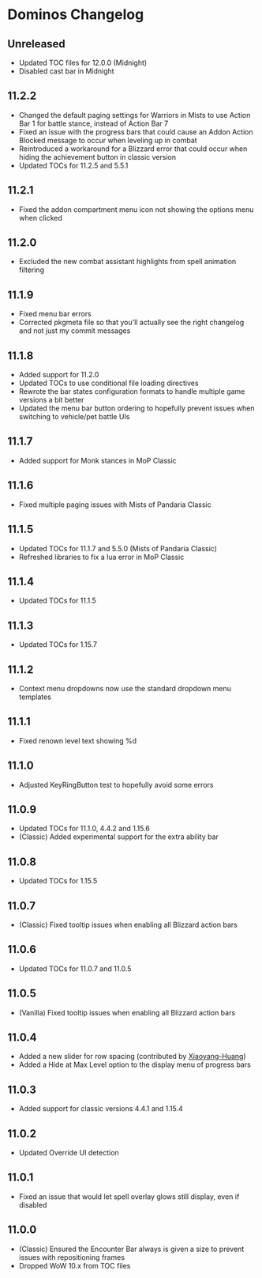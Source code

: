 # Dominos Changelog

## Unreleased

* Updated TOC files for 12.0.0 (Midnight)
* Disabled cast bar in Midnight

## 11.2.2

* Changed the default paging settings for Warriors in Mists to use Action Bar 1 for battle stance, instead of Action Bar 7
* Fixed an issue with the progress bars that could cause an Addon Action Blocked message to occur when leveling up in combat
* Reintroduced a workaround for a Blizzard error that could occur when hiding the achievement button in classic version
* Updated TOCs for 11.2.5 and 5.5.1

## 11.2.1

* Fixed the addon compartment menu icon not showing the options menu when clicked

## 11.2.0

* Excluded the new combat assistant highlights from spell animation filtering

## 11.1.9

* Fixed menu bar errors
* Corrected pkgmeta file so that you'll actually see the right changelog and not just my commit messages

## 11.1.8

* Added support for 11.2.0
* Updated TOCs to use conditional file loading directives
* Rewrote the bar states configuration formats to handle multiple game versions a bit better
* Updated the menu bar button ordering to hopefully prevent issues when switching to vehicle/pet battle UIs

## 11.1.7

* Added support for Monk stances in MoP Classic

## 11.1.6

* Fixed multiple paging issues with Mists of Pandaria Classic

## 11.1.5

* Updated TOCs for 11.1.7 and 5.5.0 (Mists of Pandaria Classic)
* Refreshed libraries to fix a lua error in MoP Classic

## 11.1.4

* Updated TOCs for 11.1.5

## 11.1.3

* Updated TOCs for 1.15.7

## 11.1.2

* Context menu dropdowns now use the standard dropdown menu templates

## 11.1.1

* Fixed renown level text showing %d

## 11.1.0

* Adjusted KeyRingButton test to hopefully avoid some errors

## 11.0.9

* Updated TOCs for 11.1.0, 4.4.2 and 1.15.6
* (Classic) Added experimental support for the extra ability bar

## 11.0.8

* Updated TOCs for 1.15.5

## 11.0.7

* (Classic) Fixed tooltip issues when enabling all Blizzard action bars

## 11.0.6

* Updated TOCs for 11.0.7 and 11.0.5

## 11.0.5

* (Vanilla) Fixed tooltip issues when enabling all Blizzard action bars

## 11.0.4

* Added a new slider for row spacing (contributed by [Xiaoyang-Huang](https://github.com/Xiaoyang-Huang))
* Added a Hide at Max Level option to the display menu of progress bars

## 11.0.3

* Added support for classic versions 4.4.1 and 1.15.4

## 11.0.2

* Updated Override UI detection

## 11.0.1

* Fixed an issue that would let spell overlay glows still display, even if disabled

## 11.0.0

* (Classic) Ensured the Encounter Bar always is given a size to prevent issues with repositioning frames
* Dropped WoW 10.x from TOC files
